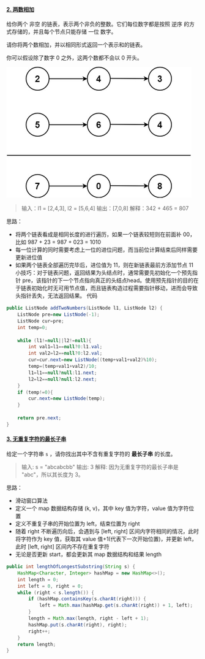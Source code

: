#### [2. 两数相加](https://leetcode-cn.com/problems/add-two-numbers/)

给你两个 非空 的链表，表示两个非负的整数。它们每位数字都是按照 逆序 的方式存储的，并且每个节点只能存储 一位 数字。

请你将两个数相加，并以相同形式返回一个表示和的链表。

你可以假设除了数字 0 之外，这两个数都不会以 0 开头。



![image-20220126174541012](../images/h-2算法-中等/image-20220126174541012.png)

> 输入：l1 = [2,4,3], l2 = [5,6,4]
> 输出：[7,0,8]
> 解释：342 + 465 = 807



思路：

- 将两个链表看成是相同长度的进行遍历，如果一个链表较短则在前面补 00，比如 987 + 23 = 987 + 023 = 1010
- 每一位计算的同时需要考虑上一位的进位问题，而当前位计算结束后同样需要更新进位值
- 如果两个链表全部遍历完毕后，进位值为 11，则在新链表最前方添加节点 11
  小技巧：对于链表问题，返回结果为头结点时，通常需要先初始化一个预先指针 pre，该指针的下一个节点指向真正的头结点head。使用预先指针的目的在于链表初始化时无可用节点值，而且链表构造过程需要指针移动，进而会导致头指针丢失，无法返回结果。
  代码



```java
public ListNode addTwoNumbers(ListNode l1, ListNode l2) {
    ListNode pre=new ListNode(-1);
    ListNode cur=pre;
    int temp=0;

    while (l1!=null||l2!=null){
        int val1=l1==null?0:l1.val;
        int val2=l2==null?0:l2.val;
        cur=cur.next=new ListNode((temp+val1+val2)%10);
        temp=(temp+val1+val2)/10;
        l1=l1==null?null:l1.next;
        l2=l2==null?null:l2.next;
    }
    if (temp!=0){
        cur.next=new ListNode(temp);
    }

    return pre.next;
}
```



#### [3. 无重复字符的最长子串](https://leetcode-cn.com/problems/longest-substring-without-repeating-characters/)

给定一个字符串 `s` ，请你找出其中不含有重复字符的 **最长子串** 的长度。



> 输入: s = "abcabcbb"
> 输出: 3 
> 解释: 因为无重复字符的最长子串是 "abc"，所以其长度为 3。



思路：

- 滑动窗口算法
- 定义一个 map 数据结构存储 (k, v)，其中 key 值为字符，value 值为字符位置
- 定义不重复子串的开始位置为 left，结束位置为 right
- 随着 right 不断遍历向后，会遇到与 [left, right] 区间内字符相同的情况，此时将字符作为 key 值，获取其 value 值+1(代表下一次开始位置)，并更新 left，此时 [left, right] 区间内不存在重复字符
- 无论是否更新 start，都会更新其 map 数据结构和结果 length



```java
public int lengthOfLongestSubstring(String s) {
    HashMap<Character, Integer> hashMap = new HashMap<>();
    int length = 0;
    int left = 0, right = 0;
    while (right < s.length()) {
        if (hashMap.containsKey(s.charAt(right))) {
            left = Math.max(hashMap.get(s.charAt(right)) + 1, left);
        }
        length = Math.max(length, right - left + 1);
        hashMap.put(s.charAt(right), right);
        right++;
    }
    return length;
}
```